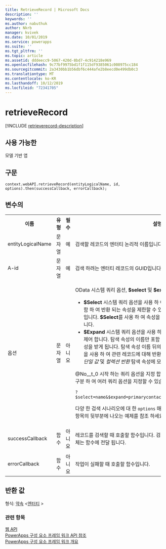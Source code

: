 ```yaml
---
title: RetrieveRecord | Microsoft Docs
description: ''
keywords: ''
ms.author: nabuthuk
author: Nkrb
manager: kvivek
ms.date: 10/01/2019
ms.service: powerapps
ms.suite: ''
ms.tgt_pltfrm: ''
ms.topic: article
ms.assetid: dddeecc9-5067-420d-8bd7-4c914218e969
ms.openlocfilehash: 9c77bf9975bd1f1f115df9385061c008975cc184
ms.sourcegitcommit: 2a3430bb1b56dbf6c444afe2b8eecd0e499db0c3
ms.translationtype: MT
ms.contentlocale: ko-KR
ms.lasthandoff: 10/12/2019
ms.locfileid: "72341705"
---
```

# <a name="retrieverecord"></a>retrieveRecord

[!INCLUDE [retrieverecord-description](includes/retrieverecord-description.md)]

## <a name="available-for"></a>사용 가능한 

모델 기반 앱

## <a name="syntax"></a>구문

`context.webAPI.retrieveRecord(entityLogicalName, id, options).then(successCallback, errorCallback);`

## <a name="parameters"></a>변수의

<table style="width:100%">
<tr>
<th>이름</th>
<th>유형</th>
<th>필수</th>
<th>설명</th>
</tr>
<tr>
<td>entityLogicalName</td>
<td>문자열</td>
<td>예</td>
<td>검색할 레코드의 엔터티 논리적 이름입니다. 예: &quot;account &quot;.</td>
</tr>
<tr>
<td>A-id</td>
<td>문자열</td>
<td>예</td>
<td>검색 하려는 엔터티 레코드의 GUID입니다.</td>
</tr>
<tr>
<td>옵션</td>
<td>문자열</td>
<td>아니요</td>
<td><p>OData 시스템 쿼리 옵션, <b>$select</b> 및 <b>$expand</b>데이터를 검색 합니다.</p>
<ul><li><b>$Select</b> 시스템 쿼리 옵션을 사용 하 여 쉼표로 구분 된 속성 이름 목록을 포함 하 여 반환 되는 속성을 제한할 수 있습니다. 이는 중요 한 성능 모범 사례입니다. <b>$Select</b>를 사용 하 여 속성을 지정 하지 않으면 모든 속성이 반환 됩니다.</li>
<li><b>$Expand</b> 시스템 쿼리 옵션을 사용 하 여 반환 되는 관련 엔터티의 데이터를 제어 합니다. 탐색 속성의 이름만 포함 하는 경우 관련 레코드에 대 한 모든 속성을 받게 됩니다. 탐색 속성 이름 뒤의 괄호 안에 <b>$select</b> 시스템 쿼리 옵션을 사용 하 여 관련 레코드에 대해 반환 되는 속성을 제한할 수 있습니다. 이는 <i>단일 값</i> 및 <i>컬렉션 반환</i> 탐색 속성에 모두 사용 합니다.</li>
</ul>
<p>@No__t_0 시작 하는 쿼리 옵션을 지정 합니다. 또한 <code>&amp;</code>를 사용 하 여 쿼리 옵션을 구분 하 여 여러 쿼리 옵션을 지정할 수 있습니다. 예:</p>
<code>?$select=name&amp;$expand=primarycontactid($select=contactid,fullname)</code>
<p>다양 한 검색 시나리오에 대 한 <code>options</code> 매개 변수를 정의 하는 방법을 보려면이 항목의 뒷부분에 나오는 예제를 참조 하세요.</td>
</tr>
<tr>
<td>successCallback</td>
<td>함수</td>
<td>아니요</td>
<td><p>레코드를 검색할 때 호출할 함수입니다. 검색 된 속성 및 값을 포함 하는 JSON 개체는 함수에 전달 됩니다.</p>
</td>
</tr>
<tr>
<td>errorCallback</td>
<td>함수</td>
<td>아니요</td>
<td>작업이 실패할 때 호출할 함수입니다.</td>
</tr>
</table>

## <a name="return-value"></a>반환 값

형식: [약속](https://developer.mozilla.org/docs/Web/JavaScript/reference/Global_Objects/Promise) <[엔터티](../entity.md) >



### <a name="related-topics"></a>관련 항목

[웹 API](../webapi.md)<br/>
[PowerApps 구성 요소 프레임 워크 API 참조](../../reference/index.md)<br/>
[PowerApps 구성 요소 프레임 워크 개요](../../overview.md)